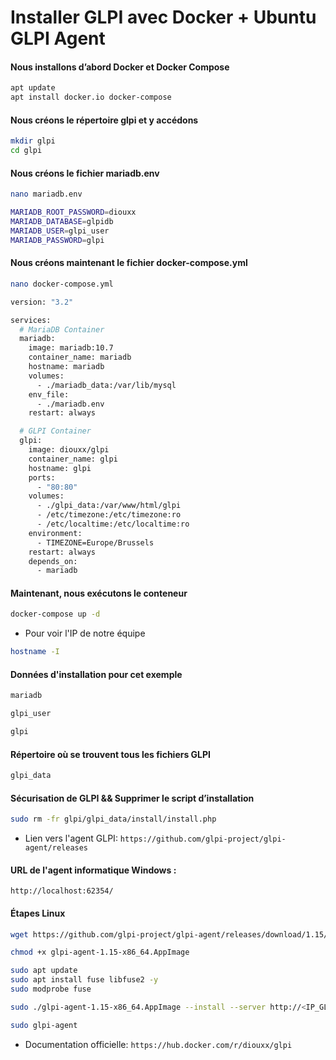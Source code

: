 # Installer GLPI avec Docker + Ubuntu GLPI Agent

#### Nous installons d’abord Docker et Docker Compose

```sh
apt update
apt install docker.io docker-compose
```

#### Nous créons le répertoire glpi et y accédons

```sh
mkdir glpi
cd glpi
```

#### Nous créons le fichier mariadb.env

```sh
nano mariadb.env
```

```sh
MARIADB_ROOT_PASSWORD=diouxx
MARIADB_DATABASE=glpidb
MARIADB_USER=glpi_user
MARIADB_PASSWORD=glpi
```

#### Nous créons maintenant le fichier docker-compose.yml

```sh
nano docker-compose.yml
```

```sh
version: "3.2"

services:
  # MariaDB Container
  mariadb:
    image: mariadb:10.7
    container_name: mariadb
    hostname: mariadb
    volumes:
      - ./mariadb_data:/var/lib/mysql
    env_file:
      - ./mariadb.env
    restart: always

  # GLPI Container
  glpi:
    image: diouxx/glpi
    container_name: glpi
    hostname: glpi
    ports:
      - "80:80"
    volumes:
      - ./glpi_data:/var/www/html/glpi
      - /etc/timezone:/etc/timezone:ro
      - /etc/localtime:/etc/localtime:ro
    environment:
      - TIMEZONE=Europe/Brussels
    restart: always
    depends_on:
      - mariadb
```

#### Maintenant, nous exécutons le conteneur

```sh
docker-compose up -d
```

- Pour voir l'IP de notre équipe

```sh
hostname -I
```

#### Données d'installation pour cet exemple

```sh
mariadb

glpi_user

glpi
```

#### Répertoire où se trouvent tous les fichiers GLPI

```sh
glpi_data
```

#### Sécurisation de GLPI && Supprimer le script d’installation

```sh
sudo rm -fr glpi/glpi_data/install/install.php
```

- Lien vers l'agent GLPI: `https://github.com/glpi-project/glpi-agent/releases`

#### URL de l'agent informatique Windows :

`http://localhost:62354/`

#### Étapes Linux

```sh
wget https://github.com/glpi-project/glpi-agent/releases/download/1.15/glpi-agent-1.15-x86_64.AppImage

chmod +x glpi-agent-1.15-x86_64.AppImage

sudo apt update
sudo apt install fuse libfuse2 -y
sudo modprobe fuse

sudo ./glpi-agent-1.15-x86_64.AppImage --install --server http://<IP_GLPI_SERVER>/

sudo glpi-agent
```

- Documentation officielle: `https://hub.docker.com/r/diouxx/glpi`
